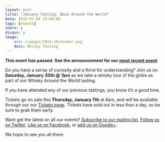 ```yaml
---
layout: post
title: "January Tasting: Back Around the World"
date: 2016-01-04 15:00:00
tags: [events]
share: y
disqus: y
image:
    src: /images/2014-10/header.png
    desc: Whisky Tasting
---
```


**This event has passed. See the announcement for our [most recent event](/most-recent/)**

Do you have a sense of curiosity and a thirst for understanding? Join us on **Saturday, January 30th @ 7pm** as we take a whisky tour of the globe as part of our Whisky Around the World tasting.

If you have attended any of our previous tastings, you know it’s a good time. 

Tickets go on sale this **Thursday, January 7th** at 8am, and will be available through our our [Tickets page][1]. Tickets have sold out in less than a day, so be sure to grab them early. 

Want get the latest on all our events? [Subscribe to our mailing list][2], [Follow us on Twitter][3], [Like us on Facebook][4], or [add us on Google+][5].

We hope to see you all there.

  [1]: /tickets/
  [2]: /subscribe/
  [3]: http://twitter.com/whiskydev
  [4]: http://www.facebook.com/whiskydev
  [5]: http://plus.google.com/+Whiskydev
